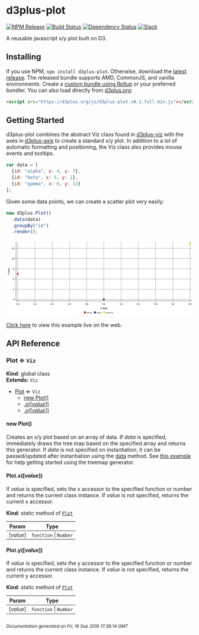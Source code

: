 # d3plus-plot

[![NPM Release](http://img.shields.io/npm/v/d3plus-plot.svg?style=flat)](https://www.npmjs.org/package/d3plus-plot)
[![Build Status](https://travis-ci.org/d3plus/d3plus-plot.svg?branch=master)](https://travis-ci.org/d3plus/d3plus-plot)
[![Dependency Status](http://img.shields.io/david/d3plus/d3plus-plot.svg?style=flat)](https://david-dm.org/d3plus/d3plus-plot)
[![Slack](https://img.shields.io/badge/Slack-Click%20to%20Join!-green.svg?style=social)](https://goo.gl/forms/ynrKdvusekAwRMPf2)

A reusable javascript x/y plot built on D3.

## Installing

If you use NPM, `npm install d3plus-plot`. Otherwise, download the [latest release](https://github.com/d3plus/d3plus-plot/releases/latest). The released bundle supports AMD, CommonJS, and vanilla environments. Create a [custom bundle using Rollup](https://github.com/rollup/rollup) or your preferred bundler. You can also load directly from [d3plus.org](https://d3plus.org):

```html
<script src="https://d3plus.org/js/d3plus-plot.v0.1.full.min.js"></script>
```


## Getting Started

d3plus-plot combines the abstract Viz class found in [d3plus-viz](https://github.com/d3plus/d3plus-viz) with the axes in [d3plus-axis](https://github.com/d3plus/d3plus-axis) to create a standard x/y plot. In addition to a lot of automatic formatting and positioning, the Viz class also provides mouse events and tooltips.

```js
var data = [
  {id: "alpha", x: 4, y: 7},
  {id: "beta", x: 5, y: 2},
  {id: "gamma", x: 6, y: 13}
];
```

Given some data points, we can create a scatter plot very easily:

```js
new d3plus.Plot()
  .data(data)
  .groupBy("id")
  .render();
```


[<kbd><img src="/example/getting-started.png" width="990px" /></kbd>](https://d3plus.org/examples/d3plus-plot/getting-started/)

[Click here](https://d3plus.org/examples/d3plus-plot/getting-started/) to view this example live on the web.





## API Reference
<a name="Plot"></a>

### Plot ⇐ <code>Viz</code>
**Kind**: global class  
**Extends:** <code>Viz</code>  

* [Plot](#Plot) ⇐ <code>Viz</code>
    * [new Plot()](#new_Plot_new)
    * [.x([*value*])](#Plot.x)
    * [.y([*value*])](#Plot.y)

<a name="new_Plot_new"></a>

#### new Plot()
Creates an x/y plot based on an array of data. If *data* is specified, immediately draws the tree map based on the specified array and returns this generator. If *data* is not specified on instantiation, it can be passed/updated after instantiation using the [data](#treemap.data) method. See [this example](https://d3plus.org/examples/d3plus-treemap/getting-started/) for help getting started using the treemap generator.

<a name="Plot.x"></a>

#### Plot.x([*value*])
If *value* is specified, sets the x accessor to the specified function or number and returns the current class instance. If *value* is not specified, returns the current x accessor.

**Kind**: static method of <code>[Plot](#Plot)</code>  

| Param | Type |
| --- | --- |
| [*value*] | <code>function</code> &#124; <code>Number</code> | 

<a name="Plot.y"></a>

#### Plot.y([*value*])
If *value* is specified, sets the y accessor to the specified function or number and returns the current class instance. If *value* is not specified, returns the current y accessor.

**Kind**: static method of <code>[Plot](#Plot)</code>  

| Param | Type |
| --- | --- |
| [*value*] | <code>function</code> &#124; <code>Number</code> | 



###### <sub>Documentation generated on Fri, 16 Sep 2016 17:39:14 GMT</sub>
